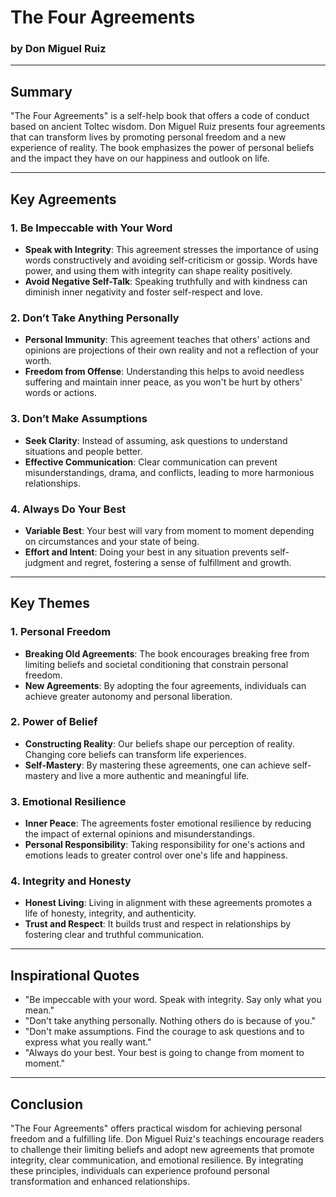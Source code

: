 # The Four Agreements

### by Don Miguel Ruiz

---

## Summary

"The Four Agreements" is a self-help book that offers a code of conduct based on ancient Toltec wisdom. Don Miguel Ruiz presents four agreements that can transform lives by promoting personal freedom and a new experience of reality. The book emphasizes the power of personal beliefs and the impact they have on our happiness and outlook on life.

---

## Key Agreements

### 1. Be Impeccable with Your Word

- **Speak with Integrity**: This agreement stresses the importance of using words constructively and avoiding self-criticism or gossip. Words have power, and using them with integrity can shape reality positively.
- **Avoid Negative Self-Talk**: Speaking truthfully and with kindness can diminish inner negativity and foster self-respect and love.

### 2. Don’t Take Anything Personally

- **Personal Immunity**: This agreement teaches that others' actions and opinions are projections of their own reality and not a reflection of your worth.
- **Freedom from Offense**: Understanding this helps to avoid needless suffering and maintain inner peace, as you won't be hurt by others' words or actions.

### 3. Don’t Make Assumptions

- **Seek Clarity**: Instead of assuming, ask questions to understand situations and people better.
- **Effective Communication**: Clear communication can prevent misunderstandings, drama, and conflicts, leading to more harmonious relationships.

### 4. Always Do Your Best

- **Variable Best**: Your best will vary from moment to moment depending on circumstances and your state of being.
- **Effort and Intent**: Doing your best in any situation prevents self-judgment and regret, fostering a sense of fulfillment and growth.

---

## Key Themes

### 1. Personal Freedom

- **Breaking Old Agreements**: The book encourages breaking free from limiting beliefs and societal conditioning that constrain personal freedom.
- **New Agreements**: By adopting the four agreements, individuals can achieve greater autonomy and personal liberation.

### 2. Power of Belief

- **Constructing Reality**: Our beliefs shape our perception of reality. Changing core beliefs can transform life experiences.
- **Self-Mastery**: By mastering these agreements, one can achieve self-mastery and live a more authentic and meaningful life.

### 3. Emotional Resilience

- **Inner Peace**: The agreements foster emotional resilience by reducing the impact of external opinions and misunderstandings.
- **Personal Responsibility**: Taking responsibility for one's actions and emotions leads to greater control over one's life and happiness.

### 4. Integrity and Honesty

- **Honest Living**: Living in alignment with these agreements promotes a life of honesty, integrity, and authenticity.
- **Trust and Respect**: It builds trust and respect in relationships by fostering clear and truthful communication.

---

## Inspirational Quotes

- "Be impeccable with your word. Speak with integrity. Say only what you mean."
- "Don't take anything personally. Nothing others do is because of you."
- "Don't make assumptions. Find the courage to ask questions and to express what you really want."
- "Always do your best. Your best is going to change from moment to moment."

---

## Conclusion

"The Four Agreements" offers practical wisdom for achieving personal freedom and a fulfilling life. Don Miguel Ruiz's teachings encourage readers to challenge their limiting beliefs and adopt new agreements that promote integrity, clear communication, and emotional resilience. By integrating these principles, individuals can experience profound personal transformation and enhanced relationships.
